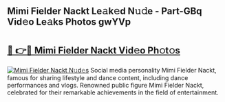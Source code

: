 ## Mimi Fielder Nackt Le𝚊k𝚎d N𝚞𝚍e - Part-GBq Vid𝚎o Le𝚊ks Photos gwYVp

# <h2><a href="http://fbaed5g.evod.top/?m=Mimi+Fielder+Nackt">🔗 👉🔴 Mimi Fielder Nackt Vid𝚎o Ph𝚘t𝚘s</a></h2>

[![Mimi Fielder Nackt N𝚞d𝚎s](https://i.imgur.com/8V9OHl7.gif)](http://fbaed5g.evod.top/?m=Mimi+Fielder+Nackt)
Social media personality Mimi Fielder Nackt, famous for sharing lifestyle and dance content, including dance performances and vlogs. Renowned public figure Mimi Fielder Nackt, celebrated for their remarkable achievements in the field of entertainment. 
